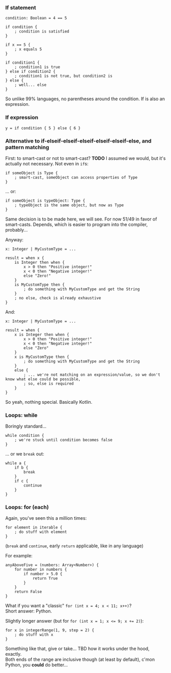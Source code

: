### If statement

```
condition: Boolean = 4 == 5

if condition {
    ; condition is satisfied
}

if x == 5 {
    ; x equals 5
}

if condition1 {
    ; condition1 is true
} else if condition2 {
    ; condition1 is not true, but condition2 is
} else {
    ; well... else
}
```

So unlike 99% languages, no parentheses around the condition. If is also an expression.

### If expression
```
y = if condition { 5 } else { 6 }
```

### Alternative to if-elseif-elseif-elseif-elseif-elseif-else, and pattern matching

First: to smart-cast or not to smart-cast? **TODO** I assumed we would, but it's actually not necessary. Not even in `if`s:

```
if someObject is Type {
    ; smart-cast, someObject can access properties of Type
}
```

... or:

```
if someObject is typeObject: Type {
    ; typeObject is the same object, but now as Type
}
```

Same decision is to be made here, we will see. For now 51/49 in favor of smart-casts.
Depends, which is easier to program into the compiler, probably...

Anyway:

```
x: Integer | MyCustomType = ...

result = when x {
    is Integer then when {
        x > 0 then "Positive integer!"
        x < 0 then "Negative integer!"
        else "Zero!"
    }
    is MyCustomType then {
        ; do something with MyCustomType and get the String
    }
    ; no else, check is already exhaustive
}
```

And:

```
x: Integer | MyCustomType = ...

result = when {
    x is Integer then when {
        x > 0 then "Positive integer!"
        x < 0 then "Negative integer!"
        else "Zero"
    }
    x is MyCustomType then {
        ; do something with MyCustomType and get the String
    }
    else {
        ; ... we're not matching on an expression/value, so we don't know what else could be possible,
        ; so, else is required
    }
}
```

So yeah, nothing special. Basically Kotlin.

### Loops: while

Boringly standard...

```
while condition {
    ; we're stuck until condition becomes false
}
```

... or we `break` out:

```
while a {
    if b {
        break
    }
    if c {
        continue
    }
}
```

### Loops: for (each)

Again, you've seen this a million times:

```
for element in iterable {
    ; do stuff with element
}
```

(`break` and `continue`, early `return` applicable, like in any language)

For example:

```
anyAboveFive = (numbers: Array<Number>) {
    for number in numbers {
        if number > 5.0 {
            return True
        }
    }
    return False
}
```

What if you want a "classic" `for (int x = 4; x < 11; x++)`?\
Short answer: Python.

Slightly longer answer (but for `for (int x = 1; x <= 9; x += 2)`):

```
for x in integerRange(1, 9, step = 2) {
    ; do stuff with x
}
```

Something like that, give or take... TBD how it works under the hood, exactly.\
Both ends of the range are inclusive though (at least by default), c'mon Python, you **could** do better...